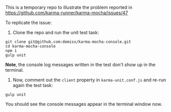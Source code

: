 This is a temporary repo to illustrate the problem reported in
https://github.com/karma-runner/karma-mocha/issues/47

To replicate the issue:

1. Clone the repo and run the unit test task:
  ```
git clone git@github.com:demisx/karma-mocha-console.git
cd karma-mocha-console
npm i
gulp unit
```
  **Note**, the console log messages written in the test don't show up in the terminal.

1. Now, comment out the `client` property in `karma-unit.conf.js` and re-run 
again the test task:
  ```
gulp unit
```
  You should see the console messages appear in the terminal window now.